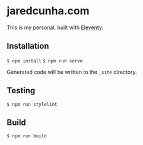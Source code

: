 # jaredcunha.com

This is my personal, built with [Eleventy](https://www.11ty.dev/).



## Installation
`$ npm install`
`$ npm run serve`

Generated code will be written to the `_site` directory.

## Testing
`$ npm run stylelint`

## Build
`$ npm run build`

